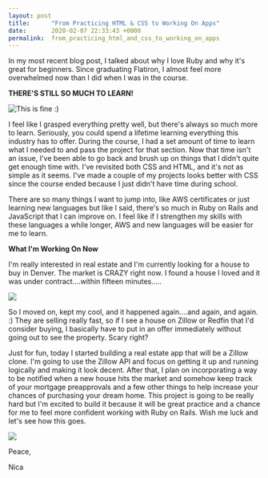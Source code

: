 ```yaml
---
layout: post
title:      "From Practicing HTML & CSS to Working On Apps"
date:       2020-02-07 22:33:43 +0000
permalink:  from_practicing_html_and_css_to_working_on_apps
---
```



In my most recent blog post, I talked about why I love Ruby and why it's great for beginners. Since graduating Flatiron, I almost feel more overwhelmed now than I did when I was in the course.

**THERE'S STILL SO MUCH TO LEARN!**

![This is fine :)](https://media3.giphy.com/media/z9AUvhAEiXOqA/source.gif)       


I feel like I grasped everything pretty well, but there's always so much more to learn. Seriously, you could spend a lifetime learning everything this industry has to offer. During the course, I had a set amount of time to learn what I needed to and pass the project for that section. Now that time isn't an issue, I've been able to go back and brush up on things that I didn't quite get enough time with. I've revisited both CSS and HTML, and it's not as simple as it seems. I've made a couple of my projects looks better with CSS since the course ended because I just didn't have time during school. 

There are so many things I want to jump into, like AWS certificates or just learning new languages but like I said, there's so much in Ruby on Rails and JavaScript that I can improve on. I feel like if I strengthen my skills with these languages a while longer, AWS and new languages will be easier for me to learn. 

**What I'm Working On Now**

I'm really interested in real estate and I'm currently looking for a house to buy in Denver. The market is CRAZY right now. I found a house I loved and it was under contract....within fifteen minutes.....

![](https://media.tenor.com/images/fdc53b3e36bd7832ce74b94218da25ee/raw)

So I moved on, kept my cool, and it happened again....and again, and again. :) They are selling really fast, so if I see a house on Zillow or Redfin that I'd consider buying, I basically have to put in an offer immediately without going out to see the property. Scary right?

Just for fun, today I started building a real estate app that will be a Zillow clone. I'm going to use the Zillow API and focus on getting it up and running logically and making it look decent. After that, I plan on incorporating a way to be notified when a new house hits the market and somehow keep track of your mortgage preapprovals and a few other things to help increase your chances of purchasing your dream home. This project is going to be really hard but I'm excited to build it because it will be great practice and a chance for me to feel more confident working with Ruby on Rails. Wish me luck and let's see how this goes.

![](https://media.makeameme.org/created/lets-write-some-5bb465.jpg)

Peace,

Nica


